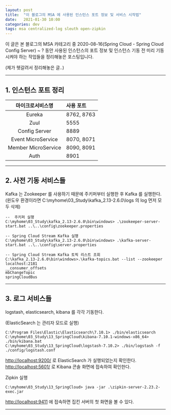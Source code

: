 ```yaml
---
layout: post
title:  "이 블로그의 MSA 에 사용된 인스턴스 포트 정보 및 서비스 시작법"
date:   2021-01-30 10:00
categories: dev
tags: msa centralized-log sleuth open-zipkin
---
```


이 글은 본 블로그의 MSA 카테고리 중 2020-08-16(Spring Cloud - Spring Cloud Config Server) ~ ? 동안 사용된
인스턴스의 포트 정보 및 인스턴스 기동 전 미리 기동시켜야 하는 작업들을 정리해놓은 포스팅입니다.

(제가 헷갈려서 정리해놓은 글..)

---

## 1. 인스턴스 포트 정리

|       마이크로서비스명       | 사용 포트      |
|:--------------------:|:-----------|
|        Eureka        | 8762, 8763 |
|         Zuul         | 5555       |
|    Config Server     | 8889       |
|  Event MicroService  | 8070, 8071 |
| Member MicroService  | 8090, 8091 |
|         Auth         | 8901       |

---

## 2. 사전 기동 서비스들

Kafka 는 Zookeeper 를 사용하기 때문에 주키퍼부터 실행한 후 Kafka 를 실행한다.<br />
(윈도우 환경이라면 C:\myhome\03_Study\kafka_2.13-2.6.0\logs 의 log 먼저 모두 삭제)

```shell
--  주키퍼 실행
C:\myhome\03_Study\kafka_2.13-2.6.0\bin\windows> .\zookeeper-server-start.bat ..\..\config\zookeeper.properties

-- Spring Cloud Stream Kafka 실행
C:\myhome\03_Study\kafka_2.13-2.6.0\bin\windows> .\kafka-server-start.bat ..\..\config\server.properties

-- Spring Cloud Stream Kafka 토픽 리스트 조회
C:\kafka_2.13-2.6.0\bin\windows>.\kafka-topics.bat --list --zookeeper localhost:2181
__consumer_offsets
mbChangeTopic
springCloudBus
```

---

## 3. 로그 서비스들

logstash, elasticsearch, kibana 를 각각 기동한다.

(ElasticSearch 는 관리자 모드로 실행)
```shell
C:\Program Files\Elastic\Elasticsearch\7.10.1> ./bin/elasticsearch
C:\myhome\03_Study\13_SpringCloud\kibana-7.10.1-windows-x86_64> ./bin/kibana.bat
C:\myhome\03_Study\13_SpringCloud\logstash-7.10.2> ./bin/logstash -f ./config/logstash.conf
```
[http://localhost:9200/](http://localhost:9200/) 로 ElasticSearch 가 실행되었는지 확인한다.<br />
[http://localhost:5601/](http://localhost:5601/) 로 Kibana 콘솔 화면에 접속하여 확인한다.

Zipkin 실행

```shell
C:\myhome\03_Study\13_SpringCloud> java -jar .\zipkin-server-2.23.2-exec.jar
```

[http://localhost:9411](http://localhost:9411) 에 접속하면 집킨 서버의 첫 화면을 볼 수 있다.

---

